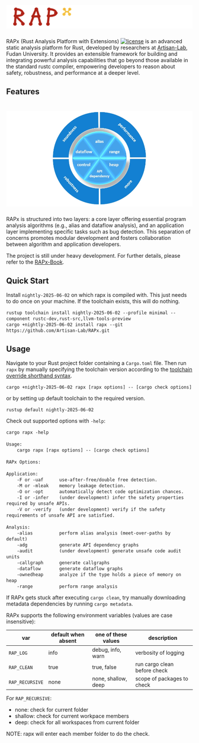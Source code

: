 # ![logo](https://raw.githubusercontent.com/Artisan-Lab/RAPx/main/logo.png)
RAPx (Rust Analysis Platform with Extensions) [![license](https://img.shields.io/github/license/Artisan-Lab/RAPx)](./LICENSE-MPL) is an advanced static analysis platform for Rust, developed by researchers at [Artisan-Lab](https://hxuhack.github.io), Fudan University. It provides an extensible framework for building and integrating powerful analysis capabilities that go beyond those available in the standard rustc compiler, empowering developers to reason about safety, robustness, and performance at a deeper level.

## Features
# ![logo](https://raw.githubusercontent.com/Artisan-Lab/RAPx/main/feature.png)
RAPx is structured into two layers: a core layer offering essential program analysis algorithms (e.g., alias and dataflow analysis), and an application layer implementing specific tasks such as bug detection. This separation of concerns promotes modular development and fosters collaboration between algorithm and application developers.

The project is still under heavy development. For further details, please refer to the [RAPx-Book](https://artisan-lab.github.io/RAPx-Book).

## Quick Start

Install `nightly-2025-06-02` on which rapx is compiled with. This just needs to do once on your machine. If the toolchain exists,
this will do nothing.

```shell
rustup toolchain install nightly-2025-06-02 --profile minimal --component rustc-dev,rust-src,llvm-tools-preview
cargo +nightly-2025-06-02 install rapx --git https://github.com/Artisan-Lab/RAPx.git
```

## Usage

Navigate to your Rust project folder containing a `Cargo.toml` file. Then run `rapx` by manually specifying the toolchain version according to the [toolchain override shorthand syntax](https://rust-lang.github.io/rustup/overrides.html#toolchain-override-shorthand).

```shell
cargo +nightly-2025-06-02 rapx [rapx options] -- [cargo check options]
```

or by setting up default toolchain to the required version.
```shell
rustup default nightly-2025-06-02
```

Check out supported options with `-help`:

```shell
cargo rapx -help

Usage:
    cargo rapx [rapx options] -- [cargo check options]

RAPx Options:

Application:
    -F or -uaf      use-after-free/double free detection.
    -M or -mleak    memory leakage detection.
    -O or -opt      automatically detect code optimization chances.
    -I or -infer    (under development) infer the safety properties required by unsafe APIs.
    -V or -verify   (under development) verify if the safety requirements of unsafe API are satisfied.

Analysis:
    -alias          perform alias analysis (meet-over-paths by default)
    -adg            generate API dependency graphs
    -audit          (under development) generate unsafe code audit units
    -callgraph      generate callgraphs
    -dataflow       generate dataflow graphs
    -ownedheap      analyze if the type holds a piece of memory on heap
    -range          perform range analysis
```

If RAPx gets stuck after executing `cargo clean`, try manually downloading metadata dependencies by running `cargo metadata`. 

RAPx supports the following environment variables (values are case insensitive):

| var             | default when absent | one of these values | description                  |
|-----------------|---------------------|---------------------|------------------------------|
| `RAP_LOG`       | info                | debug, info, warn   | verbosity of logging         |
| `RAP_CLEAN`     | true                | true, false         | run cargo clean before check |
| `RAP_RECURSIVE` | none                | none, shallow, deep | scope of packages to check   |

For `RAP_RECURSIVE`:
* none: check for current folder
* shallow: check for current workpace members
* deep: check for all workspaces from current folder
 
NOTE: rapx will enter each member folder to do the check.


